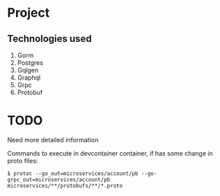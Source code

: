 # Project
## Technologies used
1. Gorm
2. Postgres
3. Gqlgen
4. Graphql
5. Grpc
6. Protobuf

# TODO
Need more detailed information

Commands to execute in devcontainer container, if has some change in proto files:

`
$ protoc --go_out=microservices/account/pb --go-grpc_out=microservices/account/pb microservices/**/protobufs/**/*.proto
`
